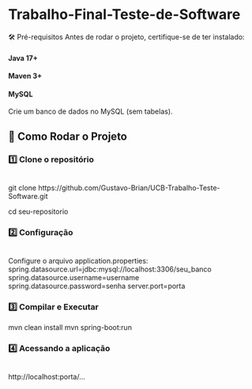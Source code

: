 <h1>Trabalho-Final-Teste-de-Software</h1>

🛠 Pré-requisitos Antes de rodar o projeto, certifique-se de ter instalado:

<h4>Java 17+</h4>

<h4>Maven 3+</h4>

<h4>MySQL</h4>

Crie um banco de dados no MySQL (sem tabelas).

<h2>🚀 Como Rodar o Projeto</h2>

<h3>1️⃣ Clone o repositório</h3> <br>
git clone https://github.com/Gustavo-Brian/UCB-Trabalho-Teste-Software.git

cd seu-repositorio

<h3>2️⃣ Configuração</h3> <br>
Configure o arquivo application.properties: <br>
spring.datasource.url=jdbc:mysql://localhost:3306/seu_banco <br>
spring.datasource.username=username <br>
spring.datasource.password=senha server.port=porta

<h3>3️⃣ Compilar e Executar</h3>

mvn clean install mvn spring-boot:run

<h3>4️⃣ Acessando a aplicação</h3> <br>
http://localhost:porta/...
